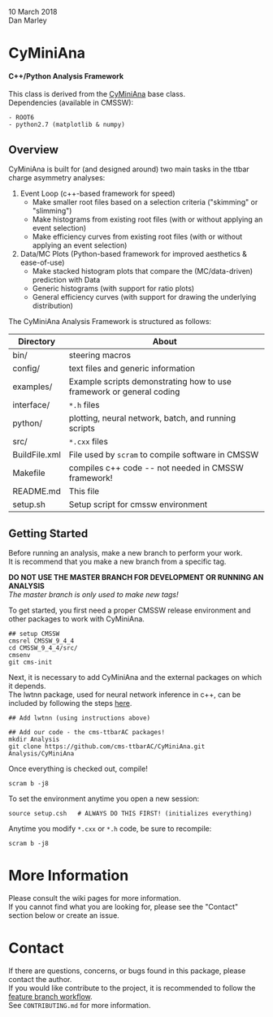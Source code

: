10 March 2018  
Dan Marley  


# CyMiniAna

#### C++/Python Analysis Framework

This class is derived from the [CyMiniAna](https://gitlab.cern.ch/dmarley/CyMiniAna) base class.  
Dependencies (available in CMSSW):

    - ROOT6
    - python2.7 (matplotlib & numpy)


## Overview

CyMiniAna is built for (and designed around) two main tasks in the ttbar charge asymmetry analyses:

  1. Event Loop (c++-based framework for speed)
     - Make smaller root files based on a selection criteria ("skimming" or "slimming")
     - Make histograms from existing root files (with or without applying an event selection)
     - Make efficiency curves from existing root files (with or without applying an event selection)
  2. Data/MC Plots (Python-based framework for improved aesthetics & ease-of-use)
     - Make stacked histogram plots that compare the (MC/data-driven) prediction with Data
     - Generic histograms (with support for ratio plots)
     - General efficiency curves (with support for drawing the underlying distribution)

The CyMiniAna Analysis Framework is structured as follows:

Directory  | About
---------  | ---------
bin/       | steering macros
config/    | text files and generic information
examples/  | Example scripts demonstrating how to use framework or general coding
interface/ | `*.h` files
python/    | plotting, neural network, batch, and running scripts
src/       | `*.cxx` files
BuildFile.xml | File used by `scram` to compile software in CMSSW
Makefile   | compiles c++ code -- not needed in CMSSW framework!
README.md  | This file
setup.sh   | Setup script for cmssw environment



## Getting Started

Before running an analysis, make a new branch to perform your work.  
It is recommend that you make a new branch from a specific tag.

**DO NOT USE THE MASTER BRANCH FOR DEVELOPMENT OR RUNNING AN ANALYSIS**  
_The master branch is only used to make new tags!_

To get started, you first need a proper CMSSW release environment and other packages to work with CyMiniAna.  

```shell
## setup CMSSW
cmsrel CMSSW_9_4_4
cd CMSSW_9_4_4/src/
cmsenv
git cms-init
```

Next, it is necessary to add CyMiniAna and the external packages on which it depends.  
The lwtnn package, used for neural network inference in c++, can be included by 
following the steps [here](https://github.com/demarley/lwtnn/tree/CMSSW_8_0_X-compatible#cmssw-compatibility).

```
## Add lwtnn (using instructions above)

## Add our code - the cms-ttbarAC packages!
mkdir Analysis
git clone https://github.com/cms-ttbarAC/CyMiniAna.git Analysis/CyMiniAna
```

Once everything is checked out, compile!  
```
scram b -j8
```

To set the environment anytime you open a new session:  
```shell
source setup.csh   # ALWAYS DO THIS FIRST! (initializes everything)
```

Anytime you modify `*.cxx` or `*.h` code, be sure to recompile:
```shell
scram b -j8
```

# More Information

Please consult the wiki pages for more information.  
If you cannot find what you are looking for, please see the "Contact" section below 
or create an issue.

# Contact

If there are questions, concerns, or bugs found in this package, please contact the author.  
If you would like contribute to the project, it is recommended to follow the 
[feature branch workflow](https://www.atlassian.com/git/tutorials/comparing-workflows/feature-branch-workflow).  
See `CONTRIBUTING.md` for more information.
